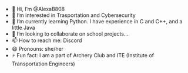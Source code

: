 - 👋 Hi, I’m @AlexaB808
- 👀 I’m interested in Trasportation and Cybersecurity
- 🌱 I’m currently learning Python. I have experience in C and C++, and a little Java
- 💞️ I’m looking to collaborate on school projects...
- 📫 How to reach me: Discord
- 😄 Pronouns: she/her
- ⚡ Fun fact: I am a part of Archery Club and ITE (Institute of Transportation Engineers)

<!---
AlexaB808/AlexaB808 is a ✨ special ✨ repository because its `README.md` (this file) appears on your GitHub profile.
You can click the Preview link to take a look at your changes.
--->
